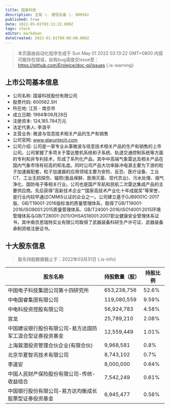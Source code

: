```yaml
---
title: 国睿科技
description: 主板 \- 通信设备 \- 600562
published: true
date: 2022-05-01T03:13:22.000Z
tags: stock
editor: markdown
dateCreated: 2022-01-01T00:00:00.000Z
---
```


> 本页面由自动化程序生成于 Sun May 01 2022 03:13:22 GMT+0800
> 内容可能存在错误，如有bug请提交issue至：https://github.com/Eroleice/doc-pi/issues
{.is-warning}

## 上市公司基本信息
- 公司名称: 国睿科技股份有限公司
- 股票代码: 600562.SH
- 所在地: 江苏 - 南京市
- 成立日期: 1994年06月28日
- 注册资本: 124,185.784万元
- 法定代表人: 李浪平
- 主营业务: 微波与信息技术相关产品的生产和销售
- 公司官网: www.glaruntech.com
- 公司介绍: 公司是一家专业从事微波与信息技术相关产品的生产和销售的上市公司。公司掌握了多项关于雷达整机系统和子系统、轨道交通控制系统等方面的专利和非专利技术，形成了系列化产品，其中中高端气象雷达及相关产品在国内气象市场有较高的知名度。同时公司产品大功率脉冲电源主要为下游的粒子加速器配套，粒子加速器的应用领域主要为安检、反恐、医疗设备、工业CT、工业无损探伤、辐照(食品保鲜、医用灭菌、现代农业)、污水处理、烟气净化、国防电子等相关行业。公司也是国产军航和民航二次雷达集成产品的主要供应商。先后获得“高新技术企业”“国家高技术产业化十年成就奖”等荣誉，是行业内较早通过CMMI5认证的企业之一。公司建立基于GJB9001C-2017版、GB/T19001-2016版标准的质量管理体系，取得了GB/T19001-2016/ISO9001:2015质量管理体系、GB/T24001-2016/ISO14001:2015环境管理体系与GB/T28001-2011/OHSAS18001:2007职业健康安全管理体系证书，其中南京恩瑞特实业有限公司取得了武器装备科研生产许可证、武器装备承制资格注册证书。


## 十大股东信息
> 股东持股数据截止于：2022年03月31日
{.is-info}

| 股东名称 | 持股数量（股） | 持股比例 |
| --- | --- | --- |
| 中国电子科技集团公司第十四研究所 | 653,238,756 | 52.6% |
| 中电国睿集团有限公司 | 119,080,559 | 9.59% |
| 中电科投资控股有限公司 | 56,924,783 | 4.58% |
| 宫龙 | 25,789,210 | 2.08% |
| 中国建设银行股份有限公司-易方达国防军工混合型证券投资基金 | 12,559,449 | 1.01% |
| 上海巽潜投资管理合伙企业(有限合伙) | 9,968,581 | 0.8% |
| 北京华夏智讯技术有限公司 | 8,743,102 | 0.7% |
| 李道安 | 8,000,000 | 0.64% |
| 中国人民财产保险股份有限公司-传统-收益组合 | 7,542,249 | 0.61% |
| 中国银行股份有限公司-易方达均衡成长股票型证券投资基金 | 6,945,477 | 0.56% |




